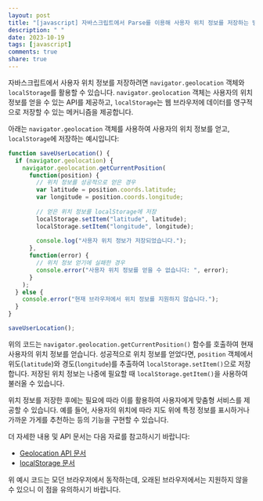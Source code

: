 ```yaml
---
layout: post
title: "[javascript] 자바스크립트에서 Parse를 이용해 사용자 위치 정보를 저장하는 방법은?"
description: " "
date: 2023-10-19
tags: [javascript]
comments: true
share: true
---
```


자바스크립트에서 사용자 위치 정보를 저장하려면 `navigator.geolocation` 객체와 `localStorage`를 활용할 수 있습니다. `navigator.geolocation` 객체는 사용자의 위치 정보를 얻을 수 있는 API를 제공하고, `localStorage`는 웹 브라우저에 데이터를 영구적으로 저장할 수 있는 메커니즘을 제공합니다. 

아래는 `navigator.geolocation` 객체를 사용하여 사용자의 위치 정보를 얻고, `localStorage`에 저장하는 예시입니다:

```javascript
function saveUserLocation() {
  if (navigator.geolocation) {
    navigator.geolocation.getCurrentPosition(
      function(position) {
        // 위치 정보를 성공적으로 얻은 경우
        var latitude = position.coords.latitude;
        var longitude = position.coords.longitude;
        
        // 얻은 위치 정보를 localStorage에 저장
        localStorage.setItem("latitude", latitude);
        localStorage.setItem("longitude", longitude);
        
        console.log("사용자 위치 정보가 저장되었습니다.");
      },
      function(error) {
        // 위치 정보 얻기에 실패한 경우
        console.error("사용자 위치 정보를 얻을 수 없습니다: ", error);
      }
    );
  } else {
    console.error("현재 브라우저에서 위치 정보를 지원하지 않습니다.");
  }
}

saveUserLocation();
```

위의 코드는 `navigator.geolocation.getCurrentPosition()` 함수를 호출하여 현재 사용자의 위치 정보를 얻습니다. 성공적으로 위치 정보를 얻었다면, `position` 객체에서 위도(`latitude`)와 경도(`longitude`)를 추출하여 `localStorage.setItem()`으로 저장합니다. 저장된 위치 정보는 나중에 필요할 때 `localStorage.getItem()`을 사용하여 불러올 수 있습니다.

위치 정보를 저장한 후에는 필요에 따라 이를 활용하여 사용자에게 맞춤형 서비스를 제공할 수 있습니다. 예를 들어, 사용자의 위치에 따라 지도 위에 특정 정보를 표시하거나 가까운 가게를 추천하는 등의 기능을 구현할 수 있습니다.

더 자세한 내용 및 API 문서는 다음 자료를 참고하시기 바랍니다:

- [Geolocation API 문서](https://developer.mozilla.org/en-US/docs/Web/API/Geolocation_API)
- [localStorage 문서](https://developer.mozilla.org/en-US/docs/Web/API/Window/localStorage)

위 예시 코드는 모던 브라우저에서 동작하는데, 오래된 브라우저에서는 지원하지 않을 수 있으니 이 점을 유의하시기 바랍니다.